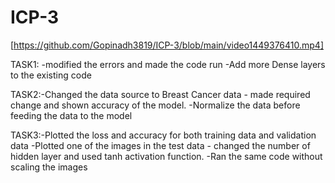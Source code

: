 # ICP-3

[https://github.com/Gopinadh3819/ICP-3/blob/main/video1449376410.mp4]              

TASK1: -modified the errors and made the code run
       -Add more Dense layers to the existing code
      
TASK2:-Changed the data source to Breast Cancer data
      - made required change and shown accuracy of the model.
      -Normalize the data before feeding the data to the model
      
TASK3:-Plotted the loss and accuracy for both training data and validation data 
      -Plotted one of the images in the test data
      - changed the number of hidden layer and used tanh activation function.
      -Ran the same code without scaling the images
